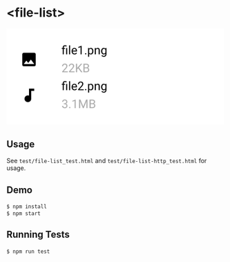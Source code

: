 # \<file-list\>

![screenshot](demo/screenshot.png)

## Usage
See `test/file-list_test.html` and `test/file-list-http_test.html` for usage.

## Demo 

```
$ npm install
$ npm start
```

## Running Tests

```
$ npm run test 
```
